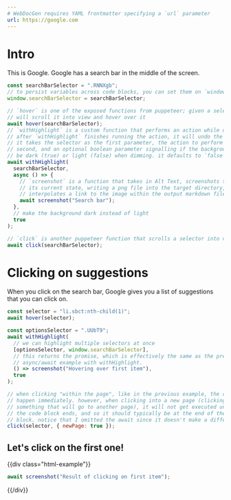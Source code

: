 ```yaml
---
# WebDocGen requires YAML frontmatter specifying a `url` parameter
url: https://google.com
---
```


# Intro

This is Google.
Google has a search bar in the middle of the screen.

<!-- you can have things run in the browser using javascript code blocks -->
<!-- note that the `javascript` tag is required for WebDocGen to run them -->
```javascript
const searchBarSelector = ".RNNXgb";
// to persist variables across code blocks, you can set them on `window`
window.searchBarSelector = searchBarSelector;

// `hover` is one of the exposed functions from puppeteer; given a selector, it
// will scroll it into view and hover over it
await hover(searchBarSelector);
// `withHighlight` is a custom function that performs an action while dimming the webpage, keeping the given selector visible.
// after `withHighlight` finishes running the action, it will undo the highlight.
// it takes the selector as the first parameter, the action to perform as the
// second, and an optional boolean parameter signalling if the background should
// be dark (true) or light (false) when dimming. it defaults to `false`
await withHighlight(
  searchBarSelector,
  async () => {
    // `screenshot` is a function that takes in Alt Text, screenshots the page in
    // its current state, writing a png file into the target directory, and
    // interpolates a link to the image within the output markdown file.
    await screenshot("Search bar");
  },
  // make the background dark instead of light
  true
);

// `click` is another puppeteer function that scrolls a selector into view and clicks on it.
await click(searchBarSelector);
```

# Clicking on suggestions

When you click on the search bar, Google gives you a list of suggestions that you can click on.

```javascript
const selector = "li.sbct:nth-child(1)";
await hover(selector);

const optionsSelector = ".UUbT9";
await withHighlight(
  // we can highlight multiple selectors at once
  [optionsSelector, window.searchBarSelector],
  // this returns the promise, which is effectively the same as the previous
  // async/await example with withHighlight.
  () => screenshot("Hovering over first item"),
  true
);

// when clicking "within the page", like in the previous example, the click will
// happen immediately. however, when clicking into a new page (clicking on
// something that will go to another page), it will not get executed until after
// the code block ends, and so it should typically be at the end of the code
// block. notice that I omitted the await since it doesn't make a difference here.
click(selector, { newPage: true });
```

## Let's click on the first one!

<!--
this is the syntax for adding HTML in the document. for technical details on
why you can't just use angle brackets, see the source code, towards the end of
the file. if you want to have literal double curly braces in the output, then
use three instead of two. if you want three then use four, etc. if there is
only one curly brace, it is untouched.
-->
{{div class="html-example"}}

```javascript
await screenshot("Result of clicking on first item");
```

{{/div}}
